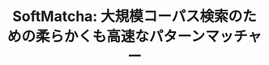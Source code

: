 ---
title: "SoftMatcha: 大規模コーパス検索のための柔らかくも高速なパターンマッチャー"
proceedings_title: "言語処理学会 第31回年次大会"
authors:
  - name: 出口祥之
    affiliation:
    - NAIST
  - name: 鴨田豪
    affiliation:
      - 東北大学
  - name: 松下祐介
    affiliation:
      - 京都大学
  - name: 田口智大
    affiliation:
      - ノートルダム大学
  - name: 末永幸平
    affiliation:
      - 京都大学
  - name: 和賀正樹
    affiliation:
      - 京都大学
  - name: 横井祥
    affiliation:
      - 国立国語研究所
      - 東北大学
      - 理化学研究所
pages: 3310-3315
year: 2024
month: 3
links:
  - name: "予稿"
    url: "https://www.anlp.jp/proceedings/annual_meeting/2025/#P8-20"
    icon: "fa-regular fa-file"
---